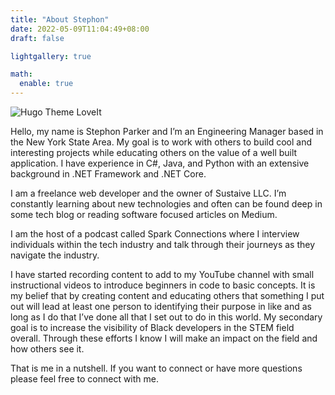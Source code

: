 ```yaml
---
title: "About Stephon"
date: 2022-05-09T11:04:49+08:00
draft: false

lightgallery: true

math:
  enable: true
---
```


![Hugo Theme LoveIt](../assets/images/headshot.jpg)

Hello, my name is Stephon Parker and I’m an Engineering Manager based in the New York State Area. My goal is to work with others to build cool and interesting projects while educating others on the value of a well built application. I have experience in C#, Java, and Python with an extensive background in .NET Framework and .NET Core.

I am a freelance web developer and the owner of Sustaive LLC. I’m constantly learning about new technologies and often can be found deep in some tech blog or reading software focused articles on Medium.

I am the host of a podcast called Spark Connections where I interview individuals within the tech industry and talk through their journeys as they navigate the industry.

I have started recording content to add to my YouTube channel with small instructional videos to introduce beginners in code to basic concepts. It is my belief that by creating content and educating others that something I put out will lead at least one person to identifying their purpose in like and as long as I do that I’ve done all that I set out to do in this world. My secondary goal is to increase the visibility of Black developers in the STEM field overall. Through these efforts I know I will make an impact on the field and how others see it.

That is me in a nutshell. If you want to connect or have more questions please feel free to connect with me.